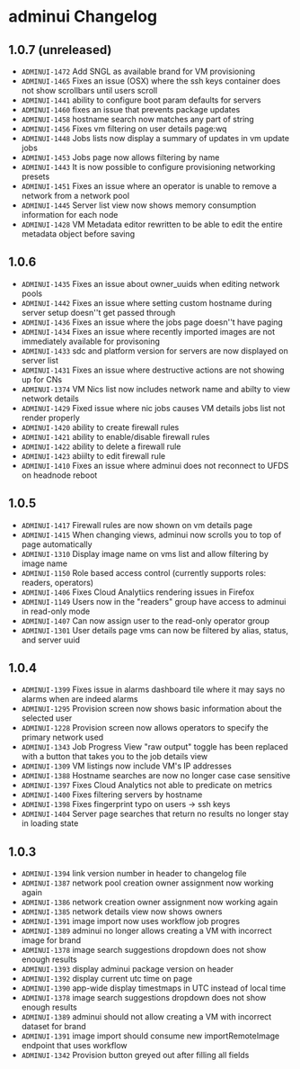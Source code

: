 # adminui Changelog

## 1.0.7 (unreleased)

- ``ADMINUI-1472`` Add SNGL as available brand for VM provisioning 
- ``ADMINUI-1465`` Fixes an issue (OSX) where the ssh keys container does not show scrollbars until users scroll
- ``ADMINUI-1441`` ability to configure boot param defaults for servers
- ``ADMINUI-1460`` fixes an issue that prevents package updates
- ``ADMINUI-1458`` hostname search now matches any part of string
- ``ADMINUI-1456`` Fixes vm filtering on user details page:wq
- ``ADMINUI-1448`` Jobs lists now display a summary of updates in vm update jobs
- ``ADMINUI-1453`` Jobs page now allows filtering by name
- ``ADMINUI-1443`` It is now possible to configure provisioning networking presets
- ``ADMINUI-1451`` Fixes an issue where an operator is unable to remove a network from a network pool
- ``ADMINUI-1445`` Server list view now shows memory consumption information for each node
- ``ADMINUI-1428`` VM Metadata editor rewritten to be able to edit the entire metadata object before saving

## 1.0.6

- ``ADMINUI-1435`` Fixes an issue about owner_uuids when editing network pools
- ``ADMINUI-1442`` Fixes an issue where setting custom hostname during server setup doesn''t get passed through
- ``ADMINUI-1436`` Fixes an issue where the jobs page doesn''t have paging
- ``ADMINUI-1434`` Fixes an issue where recently imported images are not immediately available for provisoning
- ``ADMINUI-1433`` sdc and platform version for servers are now displayed on server list
- ``ADMINUI-1431`` Fixes an issue where destructive actions are not showing up for CNs
- ``ADMINUI-1374`` VM Nics list now includes network name and abilty to view network details
- ``ADMINUI-1429`` Fixed issue where nic jobs causes VM details jobs list not render properly
- ``ADMINUI-1420`` ability to create firewall rules
- ``ADMINUI-1421`` ability to enable/disable firewall rules
- ``ADMINUI-1422`` ability to delete a firewall rule
- ``ADMINUI-1423`` abiilty to edit firewall rule
- ``ADMINUI-1410`` Fixes an issue where adminui does not reconnect to UFDS on headnode reboot

## 1.0.5

- ``ADMINUI-1417`` Firewall rules are now shown on vm details page
- ``ADMINUI-1415`` When changing views, adminui now scrolls you to top of page automatically
- ``ADMINUI-1310`` Display image name on vms list and allow filtering by image name
- ``ADMINUI-1150`` Role based access control (currently supports roles: readers, operators)
- ``ADMINUI-1406`` Fixes Cloud Analytiics rendering issues in Firefox
- ``ADMINUI-1149`` Users now in the "readers" group have access to adminui in read-only mode
- ``ADMINUI-1407`` Can now assign user to the read-only operator group
- ``ADMINUI-1301`` User details page vms can now be filtered by alias, status, and server uuid


## 1.0.4

- ``ADMINUI-1399`` Fixes issue in alarms dashboard tile where it may says no alarms when are indeed alarms
- ``ADMINUI-1295`` Provision screen now shows basic information about the selected user
- ``ADMINUI-1228`` Provision screen now allows operators to specify the primary network used
- ``ADMINUI-1343`` Job Progress View "raw output" toggle has been replaced with a button that takes you to the job details view
- ``ADMINUI-1309`` VM listings now include VM's IP addresses
- ``ADMINUI-1388`` Hostname searches are now no longer case case sensitive
- ``ADMINUI-1397`` Fixes Cloud Analytics not able to predicate on metrics
- ``ADMINUI-1400`` Fixes filtering servers by hostname
- ``ADMINUI-1398`` Fixes fingerprint typo on users -> ssh keys
- ``ADMINUI-1404`` Server page searches that return no results no longer stay in loading state

## 1.0.3

- ``ADMINUI-1394`` link version number in header to changelog file
- ``ADMINUI-1387`` network pool creation owner assignment now working again
- ``ADMINUI-1386`` network creation owner assignment now working again
- ``ADMINUI-1385`` network details view now shows owners
- ``ADMINUI-1391`` image import now uses workflow job progres
- ``ADMINUI-1389`` adminui no longer allows creating a VM with incorrect image for brand
- ``ADMINUI-1378`` image search suggestions dropdown does not show enough results
- ``ADMINUI-1393`` display adminui package version on header
- ``ADMINUI-1392`` display current utc time on page
- ``ADMINUI-1390`` app-wide display timestmaps in UTC instead of local time
- ``ADMINUI-1378`` image search suggestions dropdown does not show enough results
- ``ADMINUI-1389`` adminui should not allow creating a VM with incorrect dataset for brand
- ``ADMINUI-1391`` image import should consume new importRemoteImage endpoint that uses workflow
- ``ADMINUI-1342`` Provision button greyed out after filling all fields
